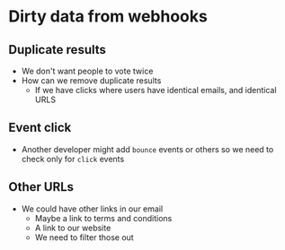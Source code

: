 # Dirty data from webhooks
## Duplicate results
* We don't want people to vote twice
* How can we remove duplicate results
    - If we have clicks where users have identical emails, and identical URLS

## Event click
* Another developer might add `bounce` events or others so we need to check only for `click` events

## Other URLs
* We could have other links in our email
    - Maybe a link to terms and conditions
    - A link to our website
    - We need to filter those out
